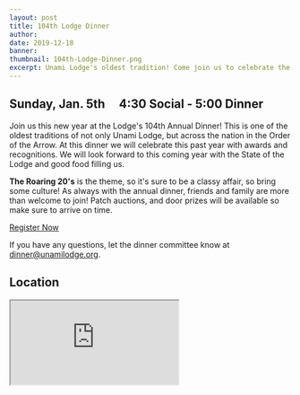 ```yaml
---
layout: post
title: 104th Lodge Dinner
author:
date: 2019-12-18
banner:
thumbnail: 104th-Lodge-Dinner.png
excerpt: Unami Lodge's oldest tradition! Come join us to celebrate the new year.
---
```


## Sunday, Jan. 5th &nbsp;&nbsp;&nbsp; 4:30 Social - 5:00 Dinner

Join us this new year at the Lodge's 104th Annual Dinner! This is one of the oldest traditions of not only Unami Lodge, but across the nation in the Order of the Arrow. At this dinner we will celebrate this past year with awards and recognitions. We will look forward to this coming year with the State of the Lodge and good food filling us.

**The Roaring 20's** is the theme, so it's sure to be a classy affair, so bring some culture! As always with the annual dinner, friends and family are more than welcome to join! Patch auctions, and door prizes will be available so make sure to arrive on time.

<div class="text-center">
  <a class="btn btn-primary btn-lg" href="https://colbsa.doubleknot.com/event/104th-annual-dinner/2588047">Register Now</a>
</div>

If you have any questions, let the dinner committee know at [dinner@unamilodge.org](/contact?recipient=dinner).

## Location
<div class="embed-responsive embed-responsive-16by9">
  <iframe class="embed-responsive-item" src="https://www.google.com/maps/embed?pb=!1m18!1m12!1m3!1d24933.15254910644!2d-75.32495945512943!3d40.14538824703353!2m3!1f0!2f0!3f0!3m2!1i1024!2i768!4f13.1!3m3!1m2!1s0x89c6bd097d9974b3%3A0xfb76482f2311b7b7!2sPresidential!5e0!3m2!1sen!2sus!4v1576717882615!5m2!1sen!2sus" allowfullscreen=""></iframe>
</div>
